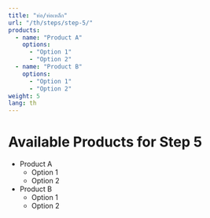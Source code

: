 ```yaml
---
title: "ท่อ/ท่อเหล็ก"
url: "/th/steps/step-5/"
products:
  - name: "Product A"
    options:
      - "Option 1"
      - "Option 2"
  - name: "Product B"
    options:
      - "Option 1"
      - "Option 2"
weight: 5
lang: th
---
```


# Available Products for Step 5

- Product A
  - Option 1
  - Option 2
- Product B
  - Option 1
  - Option 2
